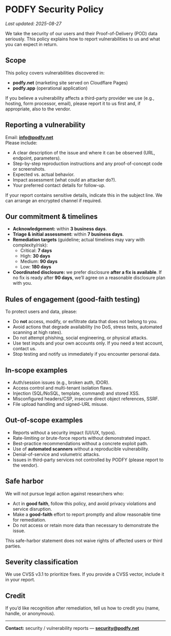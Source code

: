 # PODFY Security Policy
_Last updated: 2025-08-27_

We take the security of our users and their Proof-of-Delivery (POD) data seriously. This policy explains how to report vulnerabilities to us and what you can expect in return.

## Scope
This policy covers vulnerabilities discovered in:
- **podfy.net** (marketing site served on Cloudflare Pages)
- **podfy.app** (operational application)

If you believe a vulnerability affects a third-party provider we use (e.g., hosting, form processor, email), please report it to us first and, if appropriate, also to the vendor.

## Reporting a vulnerability
Email: **info@podfy.net**  
Please include:
- A clear description of the issue and where it can be observed (URL, endpoint, parameters).
- Step-by-step reproduction instructions and any proof-of-concept code or screenshots.
- Expected vs. actual behavior.
- Impact assessment (what could an attacker do?).
- Your preferred contact details for follow-up.

If your report contains sensitive details, indicate this in the subject line. We can arrange an encrypted channel if required.

## Our commitment & timelines
- **Acknowledgement:** within **3 business days**.
- **Triage & initial assessment:** within **7 business days**.
- **Remediation targets** (guideline; actual timelines may vary with complexity/risk):
  - Critical: **7 days**
  - High: **30 days**
  - Medium: **90 days**
  - Low: **180 days**
- **Coordinated disclosure:** we prefer disclosure **after a fix is available**. If no fix is ready after **90 days**, we’ll agree on a reasonable disclosure plan with you.

## Rules of engagement (good-faith testing)
To protect users and data, please:
- Do **not** access, modify, or exfiltrate data that does not belong to you.
- Avoid actions that degrade availability (no DoS, stress tests, automated scanning at high rates).
- Do not attempt phishing, social engineering, or physical attacks.
- Use test inputs and your own accounts only. If you need a test account, contact us.
- Stop testing and notify us immediately if you encounter personal data.

## In-scope examples
- Auth/session issues (e.g., broken auth, IDOR).
- Access control and multi-tenant isolation flaws.
- Injection (SQL/NoSQL, template, command) and stored XSS.
- Misconfigured headers/CSP, insecure direct object references, SSRF.
- File upload handling and signed-URL misuse.

## Out-of-scope examples
- Reports without a security impact (UI/UX, typos).
- Rate-limiting or brute-force reports without demonstrated impact.
- Best-practice recommendations without a concrete exploit path.
- Use of **automated scanners** without a reproducible vulnerability.
- Denial-of-service and volumetric attacks.
- Issues in third-party services not controlled by PODFY (please report to the vendor).

## Safe harbor
We will not pursue legal action against researchers who:
- Act in **good faith**, follow this policy, and avoid privacy violations and service disruption.
- Make a **good-faith** effort to report promptly and allow reasonable time for remediation.
- Do not access or retain more data than necessary to demonstrate the issue.

This safe-harbor statement does not waive rights of affected users or third parties.

## Severity classification
We use CVSS v3.1 to prioritize fixes. If you provide a CVSS vector, include it in your report.

## Credit
If you’d like recognition after remediation, tell us how to credit you (name, handle, or anonymous).

---
**Contact:** security / vulnerability reports — **security@podfy.net**
